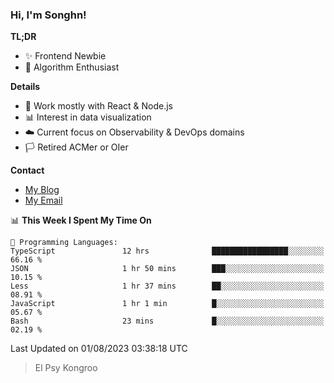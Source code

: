 ### Hi, I'm Songhn!

**TL;DR**

- ✨ Frontend Newbie
- 🎈 Algorithm Enthusiast

**Details**

- 🎯 Work mostly with React & Node.js
- 📊 Interest in data visualization
- ☁️ Current focus on Observability & DevOps domains
- 🏳️ Retired ACMer or OIer

**Contact**
- [My Blog](https://blog.songhn.com)
- [My Email](mailto:songhn233@gmail.com)

<!--START_SECTION:waka-->
📊 **This Week I Spent My Time On** 

```text
💬 Programming Languages: 
TypeScript               12 hrs              █████████████████░░░░░░░░   66.16 % 
JSON                     1 hr 50 mins        ███░░░░░░░░░░░░░░░░░░░░░░   10.15 % 
Less                     1 hr 37 mins        ██░░░░░░░░░░░░░░░░░░░░░░░   08.91 % 
JavaScript               1 hr 1 min          █░░░░░░░░░░░░░░░░░░░░░░░░   05.67 % 
Bash                     23 mins             █░░░░░░░░░░░░░░░░░░░░░░░░   02.19 % 
```


 Last Updated on 01/08/2023 03:38:18 UTC
<!--END_SECTION:waka-->

> El Psy Kongroo
